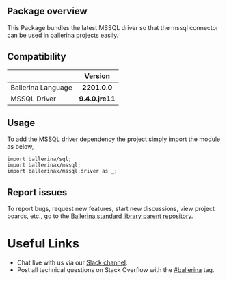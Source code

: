 ## Package overview

This Package bundles the latest MSSQL driver so that the mssql connector can be used in ballerina projects easily.

## Compatibility

| | Version |
|:---|:---:|
|Ballerina Language | **2201.0.0** |
|MSSQL Driver | **9.4.0.jre11** |

## Usage

To add the MSSQL driver dependency the project simply import the module as below,

```ballerina
import ballerina/sql;
import ballerinax/mssql;
import ballerinax/mssql.driver as _;
```

## Report issues

To report bugs, request new features, start new discussions, view project boards, etc., go to the [Ballerina standard library parent repository](https://github.com/ballerina-platform/ballerina-standard-library).


# Useful Links
* Chat live with us via our [Slack channel](https://ballerina.io/community/slack/).
* Post all technical questions on Stack Overflow with the [#ballerina](https://stackoverflow.com/questions/tagged/ballerina) tag.
